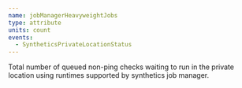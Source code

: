 ```yaml
---
name: jobManagerHeavyweightJobs
type: attribute
units: count
events:
  - SyntheticsPrivateLocationStatus
---
```


Total number of queued non-ping checks waiting to run in the private location using runtimes supported by synthetics job manager.